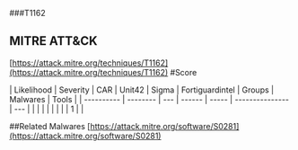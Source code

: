 ###T1162
## MITRE ATT&CK
[https://attack.mitre.org/techniques/T1162](https://attack.mitre.org/techniques/T1162)
#Score

| Likelihood | Severity | CAR | Unit42 | Sigma | Fortiguardintel | Groups | Malwares | Tools |
| ---------- | -------- | --- | ------ | ----- | --------------- | ---  |
 |   |   |   |   |   |   |   | 1 |   |

##Related Malwares
[https://attack.mitre.org/software/S0281](https://attack.mitre.org/software/S0281)
[]()
